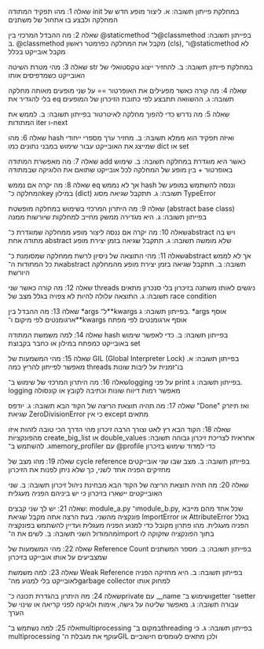 שאלה 1: מהו תפקיד המתודה init במחלקת פייתון
תשובה: א. ליצור מופע חדש של המחלקה ולבצע בו אתחול של משתנים

שאלה 2: מה ההבדל המרכזי בין @staticmethod ל־@classmethod בפייתון
תשובה: ב. @classmethod מקבל את המחלקה כפרמטר ראשון (cls), ו־@staticmethod לא מקבל אובייקט בכלל

שאלה 3: מהי מטרת השיטה str במחלקת פייתון
תשובה: ב. להחזיר ייצוג טקסטואלי של האובייקט כשמדפיסים אותו

שאלה 4: מה קורה כאשר מפעילים את האופרטור == על שני מופעים מאותה מחלקה בלי להגדיר את eq
תשובה: ג. ההשוואה תתבצע לפי כתובת הזיכרון של המופעים

שאלה 5: מה נדרש כדי להפוך מחלקה לאיטרטור בפייתון
תשובה: ב. לממש את המתודות iter ו-next

שאלה 6: מהו hash ואיזה תפקיד הוא ממלא
תשובה: ב. מחזיר ערך מספרי ייחודי שמייצג את האובייקט עבור שימוש במבני נתונים כמו dict או set

שאלה 7: מה מאפשרת המתודה add כאשר היא מוגדרת במחלקה
תשובה: ב. שימוש באופרטור + בין מופע של המחלקה לכל אובייקט שתואם את הלוגיקה שבמתודה

שאלה 8: מה יקרה אם נממש eq אך לא נממש hash וננסה להשתמש במופע של המחלקה כ־key במילון (dict)
תשובה: ג. תתקבל שגיאה מסוג TypeError

שאלה 9: מה היתרון המרכזי בשימוש במחלקה מופשטת (abstract base class) בפייתון
תשובה: ג. היא מגדירה ממשק מחייב למחלקות שיורשות ממנה

שאלה 10: מה יקרה אם ננסה ליצור מופע ממחלקה שמוגדרת כ־abstract ויש בה מתודה אחת abstract שלא מומשה
תשובה: ג. תתקבל שגיאה בזמן יצירת מופע

שאלה 11: מהי התוצאה של ניסיון לרשת ממחלקה שמסומנת כ־abstract אך לא לממש את כל המתודות ה־abstract
תשובה: ב. תתקבל שגיאה בזמן יצירת מופע מהמחלקה היורשת

שאלה 12: מה קורה כאשר שני threads ניגשים לאותו משתנה בזיכרון בלי סנכרון מתאים
תשובה: ג. התוצאה עלולה להיות לא צפויה בגלל מצב של race condition

שאלה 13: מה ההבדל בין *args ל־**kwargs בפייתון
תשובה: ג. *args אוסף ארגומנטים לפי מיקום ו־**kwargs אוסף ארגומנטים לפי מפתח

שאלה 14: למה משמשת המתודה hash בפייתון
תשובה: ב. כדי לאפשר שימוש באובייקט כמפתח במילון או כחבר בקבוצת set

שאלה 15: מהי המשמעות של GIL (Global Interpreter Lock) בפייתון
תשובה: א. מאפשר לפייתון להריץ כמה threads בו־זמנית על ליבות שונות

שאלה 16: מה היתרון המרכזי של שימוש ב־logging על פני print בפייתון
תשובה: ג. logging מאפשר רמות דיווח שונות וכתיבה לקובץ או קונסולה

שאלה 17: מה תהיה תוצאת הריצה של הקוד הבא
תשובה: ג. יודפס "Done" ואז תיזרק שגיאת ZeroDivisionError כי אין except מתאים

שאלה 18: הקוד הבא רץ לאט וצורך הרבה זיכרון
מהי הדרך הכי טובה לזהות איזו מהפונקציות create_big_list או double_values אחראית לצריכת זיכרון גבוהה
תשובה: ג. להשתמש ב־memory_profiler עם @profile כדי למדוד שימוש בזיכרון

שאלה 19: מהו מצב של cycle reference בפייתון
תשובה: ב. מצב שבו שני אובייקטים מחזיקים הפניה אחד לשני, כך שלא ניתן לפנות את הזיכרון

שאלה 20: מה תהיה תוצאת הריצה של הקוד הבא מבחינת ניהול זיכרון
תשובה: ב. שני האובייקטים יישארו בזיכרון כי יש ביניהם הפניה מעגלית

שאלה 21: יש לך שני קבצים: module_a.py ו־module_b.py, שכל אחד מהם מייבא פונקציה מהשני.
בעת הרצה אתה מקבל שגיאת ImportError או AttributeError בגלל הפניה מעגלית.
מהו פתרון מקובל כדי למנוע הפניה מעגלית ועדיין להשתמש בפונקציה מהמודול השני
תשובה: ב. לשים את ה־import בתוך הפונקציה שזקוקה לו

שאלה 22: מהי המשמעות של Reference Count בפייתון
תשובה: ב. מספר המשתנים שמצביעים על אותו אובייקט בזיכרון

שאלה 23: למה משמשת Weak Reference בפייתון
תשובה: ב. היא מחזיקה הפניה לאובייקט בלי למנוע מה־garbage collector למחוק אותו

שאלה 24: מה היתרון בהגדרת תכונה כ־private עם __name ושימוש ב־getter ו־setter עבורה
תשובה: ג. מאפשר שליטה על גישה, אימות ולוגיקה לפני קריאה או שינוי של הערך

אלה 25: למה נשתמש ב־multiprocessing במקום ב־threading בפייתון
תשובה: ג. כי multiprocessing עוקף את מגבלת ה־GIL ולכן מתאים לעומסים חישוביים
